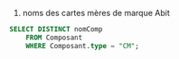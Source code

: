 1. noms des cartes mères de marque Abit

```sql
SELECT DISTINCT nomComp
    FROM Composant
    WHERE Composant.type = "CM";
```
